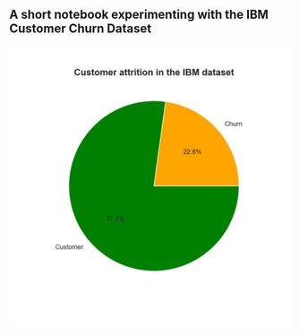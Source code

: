 ## A short notebook experimenting with the IBM Customer Churn Dataset


![IBM Customer Churn](images/churn_pie.png)


